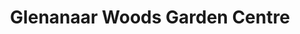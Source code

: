 ---
title: "Glenanaar Woods Garden Centre"
url: /shanballymore/glenanaar-woods-garden-centre/
shop: garden centre
---